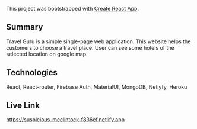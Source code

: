This project was bootstrapped with [Create React App](https://github.com/facebook/create-react-app).

## Summary

 Travel Guru is a simple single-page web application. This website helps the customers to choose a travel place. User can see some hotels of the selected location on google map.

 ## Technologies 
 
 React, React-router, Firebase Auth, MaterialUI, MongoDB, Netlyfy,   Heroku

## Live Link 
https://suspicious-mcclintock-f836ef.netlify.app
